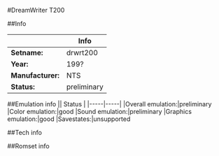 #DreamWriter T200

##Info

||Info|
|-----|-----|
|**Setname:**|drwrt200
|**Year:**|199?
|**Manufacturer:**|NTS
|**Status:**|preliminary

##Emulation info
|| Status |
|-----|-----|
|Overall emulation:|preliminary
|Color emulation:|good
|Sound emulation:|preliminary
|Graphics emulation:|good
|Savestates:|unsupported

##Tech info

##Romset info

<!--- START OF EDITED COMMENT DO NOT TOUCH TEXT ABOVE-->
